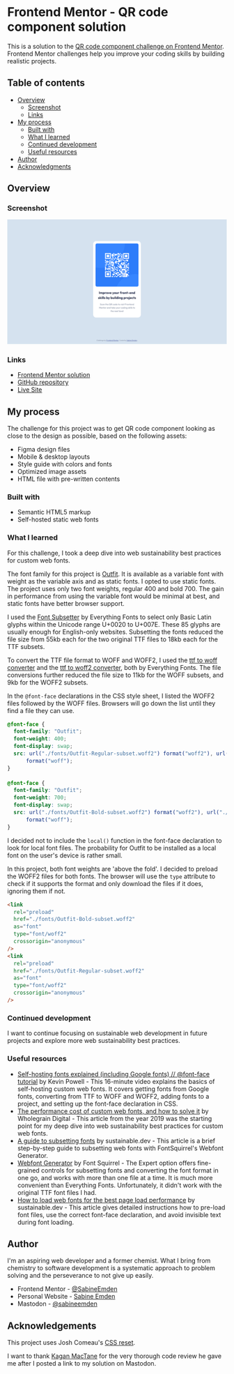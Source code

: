 # Frontend Mentor - QR code component solution

This is a solution to the [QR code component challenge on Frontend Mentor](https://www.frontendmentor.io/challenges/qr-code-component-iux_sIO_H). Frontend Mentor challenges help you improve your coding skills by building realistic projects.

## Table of contents

- [Overview](#overview)
  - [Screenshot](#screenshot)
  - [Links](#links)
- [My process](#my-process)
  - [Built with](#built-with)
  - [What I learned](#what-i-learned)
  - [Continued development](#continued-development)
  - [Useful resources](#useful-resources)
- [Author](#author)
- [Acknowledgments](#acknowledgments)

## Overview

### Screenshot

![screenshot of solution to QR code component challenge](./screenshot.png)

### Links

- [Frontend Mentor solution](https://www.frontendmentor.io/solutions/qr-code-component-with-self-hosted-web-fonts-C8ISRDsyd1)
- [GitHub repository](https://sabineemden.github.io/qr-code-component/)
- [Live Site](https://sabineemden.github.io/qr-code-component/)

## My process

The challenge for this project was to get QR code component looking as close to the design as possible, based on the following assets:

- Figma design files
- Mobile & desktop layouts
- Style guide with colors and fonts
- Optimized image assets
- HTML file with pre-written contents

### Built with

- Semantic HTML5 markup
- Self-hosted static web fonts

### What I learned

For this challenge, I took a deep dive into web sustainability best practices for custom web fonts.

The font family for this project is [Outfit](https://fonts.google.com/specimen/Outfit). It is available as a variable font with weight as the variable axis and as static fonts. I opted to use static fonts. The project uses only two font weights, regular 400 and bold 700. The gain in performance from using the variable font would be minimal at best, and static fonts have better browser support.

I used the [Font Subsetter](https://everythingfonts.com/subsetter) by Everything Fonts to select only Basic Latin glyphs within the Unicode range U+0020 to U+007E. These 85 glyphs are usually enough for English-only websites. Subsetting the fonts reduced the file size from 55kb each for the two original TTF files to 18kb each for the TTF subsets.

To convert the TTF file format to WOFF and WOFF2, I used the [ttf to woff converter](https://everythingfonts.com/ttf-to-woff) and the [ttf to woff2 converter](https://everythingfonts.com/ttf-to-woff2), both by Everything Fonts. The file conversions further reduced the file size to 11kb for the WOFF subsets, and 9kb for the WOFF2 subsets.

In the `@font-face` declarations in the CSS style sheet, I listed the WOFF2 files followed by the WOFF files. Browsers will go down the list until they find a file they can use.

```css
@font-face {
  font-family: "Outfit";
  font-weight: 400;
  font-display: swap;
  src: url("./fonts/Outfit-Regular-subset.woff2") format("woff2"), url("./fonts/Outfit-Regular-subset.woff")
      format("woff");
}

@font-face {
  font-family: "Outfit";
  font-weight: 700;
  font-display: swap;
  src: url("./fonts/Outfit-Bold-subset.woff2") format("woff2"), url("./fonts/Outfit-Bold-subset.woff")
      format("woff");
}
```

I decided not to include the `local()` function in the font-face declaration to look for local font files. The probability for Outfit to be installed as a local font on the user's device is rather small.

In this project, both font weights are 'above the fold'. I decided to preload the WOFF2 files for both fonts. The browser will use the `type` attribute to check if it supports the format and only download the files if it does, ignoring them if not.

```html
<link
  rel="preload"
  href="./fonts/Outfit-Bold-subset.woff2"
  as="font"
  type="font/woff2"
  crossorigin="anonymous"
/>
<link
  rel="preload"
  href="./fonts/Outfit-Regular-subset.woff2"
  as="font"
  type="font/woff2"
  crossorigin="anonymous"
/>
```

### Continued development

I want to continue focusing on sustainable web development in future projects and explore more web sustainability best practices.

### Useful resources

- [Self-hosting fonts explained (including Google fonts) // @font-face tutorial](https://www.youtube.com/watch?v=zK-yy6C2Nck) by Kevin Powell - This 16-minute video explains the basics of self-hosting custom web fonts. It covers getting fonts from Google fonts, converting from TTF to WOFF and WOFF2, adding fonts to a project, and setting up the font-face declaration in CSS.
- [The performance cost of custom web fonts, and how to solve it](https://www.wholegraindigital.com/blog/performant-web-fonts/) by Wholegrain Digital - This article from the year 2019 was the starting point for my deep dive into web sustainability best practices for custom web fonts.
- [A guide to subsetting fonts](https://the-sustainable.dev/a-guide-to-subsetting-fonts/) by sustainable.dev - This article is a brief step-by-step guide to subsetting web fonts with FontSquirrel's Webfont Generator.
- [Webfont Generator](https://www.fontsquirrel.com/tools/webfont-generator) by Font Squirrel - The Expert option offers fine-grained controls for subsetting fonts and converting the font format in one go, and works with more than one file at a time. It is much more convenient than Everything Fonts. Unfortunately, it didn't work with the original TTF font files I had.
- [How to load web fonts for the best page load performance](https://the-sustainable.dev/how-to-load-web-fonts-for-the-best-page-load-performance/) by sustainable.dev - This article gives detailed instructions how to pre-load font files, use the correct font-face declaration, and avoid invisible text during font loading.

## Author

I'm an aspiring web developer and a former chemist. What I bring from chemistry to software development is a systematic approach to problem solving and the perseverance to not give up easily.

- Frontend Mentor - [@SabineEmden](https://www.frontendmentor.io/profile/SabineEmden)
- Personal Website - [Sabine Emden](https://www.sabineemden.com/)
- Mastodon - [@sabineemden](https://social.tchncs.de/@sabineemden)

## Acknowledgements

This project uses Josh Comeau's [CSS reset](https://www.joshwcomeau.com/css/custom-css-reset/).

I want to thank [Kagan MacTane](https://mastodon.online/@kagan@wandering.shop) for the very thorough code review he gave me after I posted a link to my solution on Mastodon.
